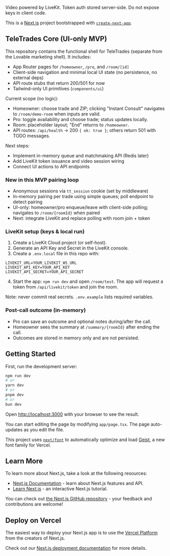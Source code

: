 Video powered by LiveKit. Token auth stored server-side. Do not expose keys in client code.

This is a [Next.js](https://nextjs.org) project bootstrapped with [`create-next-app`](https://nextjs.org/docs/app/api-reference/cli/create-next-app).

## TeleTrades Core (UI-only MVP)

This repository contains the functional shell for TeleTrades (separate from the Lovable marketing shell). It includes:

- App Router pages for `/homeowner`, `/pro`, and `/room/[id]`
- Client-side navigation and minimal local UI state (no persistence, no external deps)
- API route stubs that return 200/501 for now
- Tailwind-only UI primitives (`components/ui`)

Current scope (no logic):

- Homeowner: choose trade and ZIP; clicking "Instant Consult" navigates to `/room/demo-room` when inputs are valid.
- Pro: toggle availability and choose trade; status updates locally.
- Room: placeholder layout; "End" returns to `/homeowner`.
- API routes: `/api/health` → 200 `{ ok: true }`; others return 501 with TODO messages.

Next steps:

- Implement in-memory queue and matchmaking API (Redis later)
- Add LiveKit token issuance and video session wiring
- Connect UI actions to API endpoints

### New in this MVP pairing loop

- Anonymous sessions via `tt_session` cookie (set by middleware)
- In-memory pairing per trade using simple queues; poll endpoint to detect pairing
- UI-only: homeowner/pro enqueue/leave with client-side polling; navigates to `/room/{roomId}` when paired
- Next: integrate LiveKit and replace polling with room join + token

### LiveKit setup (keys & local run)

1. Create a LiveKit Cloud project (or self-host).
2. Generate an API Key and Secret in the LiveKit console.
3. Create a `.env.local` file in this repo with:

```
LIVEKIT_URL=YOUR_LIVEKIT_WS_URL
LIVEKIT_API_KEY=YOUR_API_KEY
LIVEKIT_API_SECRET=YOUR_API_SECRET
```

4. Start the app: `npm run dev` and open `/room/test`. The app will request a token from `/api/livekit/token` and join the room.

Note: never commit real secrets. `.env.example` lists required variables.

### Post-call outcome (in-memory)

- Pro can save an outcome and optional notes during/after the call.
- Homeowner sees the summary at `/summary/{roomId}` after ending the call.
- Outcomes are stored in memory only and are not persisted.

## Getting Started

First, run the development server:

```bash
npm run dev
# or
yarn dev
# or
pnpm dev
# or
bun dev
```

Open [http://localhost:3000](http://localhost:3000) with your browser to see the result.

You can start editing the page by modifying `app/page.tsx`. The page auto-updates as you edit the file.

This project uses [`next/font`](https://nextjs.org/docs/app/building-your-application/optimizing/fonts) to automatically optimize and load [Geist](https://vercel.com/font), a new font family for Vercel.

## Learn More

To learn more about Next.js, take a look at the following resources:

- [Next.js Documentation](https://nextjs.org/docs) - learn about Next.js features and API.
- [Learn Next.js](https://nextjs.org/learn) - an interactive Next.js tutorial.

You can check out [the Next.js GitHub repository](https://github.com/vercel/next.js) - your feedback and contributions are welcome!

## Deploy on Vercel

The easiest way to deploy your Next.js app is to use the [Vercel Platform](https://vercel.com/new?utm_medium=default-template&filter=next.js&utm_source=create-next-app&utm_campaign=create-next-app-readme) from the creators of Next.js.

Check out our [Next.js deployment documentation](https://nextjs.org/docs/app/building-your-application/deploying) for more details.
